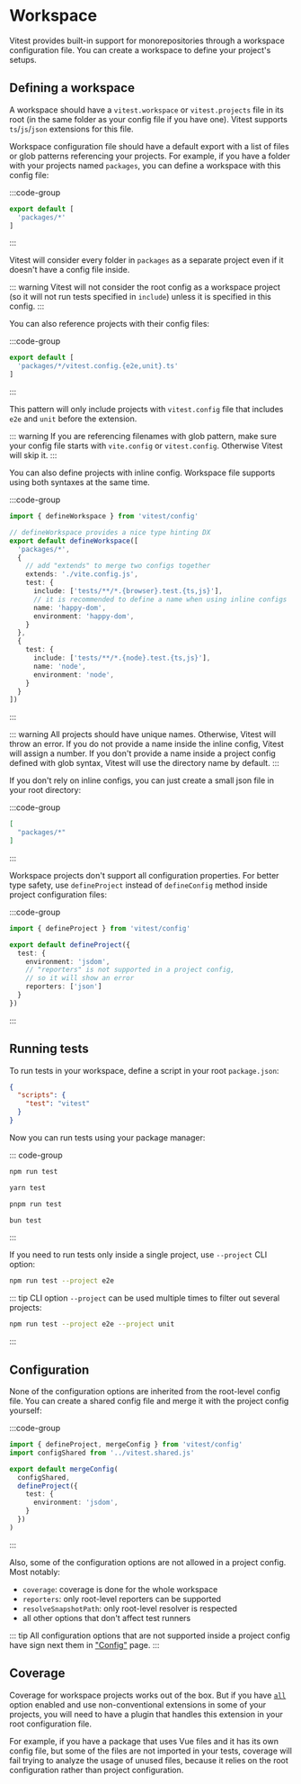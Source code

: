 # Workspace

Vitest provides built-in support for monorepositories through a workspace configuration file. You can create a workspace to define your project's setups.

## Defining a workspace

A workspace should have a `vitest.workspace` or `vitest.projects` file in its root (in the same folder as your config file if you have one). Vitest supports `ts`/`js`/`json` extensions for this file.

Workspace configuration file should have a default export with a list of files or glob patterns referencing your projects. For example, if you have a folder with your projects named `packages`, you can define a workspace with this config file:

:::code-group
```ts [vitest.workspace.ts]
export default [
  'packages/*'
]
```
:::

Vitest will consider every folder in `packages` as a separate project even if it doesn't have a config file inside.

::: warning
Vitest will not consider the root config as a workspace project (so it will not run tests specified in `include`) unless it is specified in this config.
:::

You can also reference projects with their config files:

:::code-group
```ts [vitest.workspace.ts]
export default [
  'packages/*/vitest.config.{e2e,unit}.ts'
]
```
:::

This pattern will only include projects with `vitest.config` file that includes `e2e` and `unit` before the extension.

::: warning
If you are referencing filenames with glob pattern, make sure your config file starts with `vite.config` or `vitest.config`. Otherwise Vitest will skip it.
:::

You can also define projects with inline config. Workspace file supports using both syntaxes at the same time.

:::code-group
```ts [vitest.workspace.ts]
import { defineWorkspace } from 'vitest/config'

// defineWorkspace provides a nice type hinting DX
export default defineWorkspace([
  'packages/*',
  {
    // add "extends" to merge two configs together
    extends: './vite.config.js',
    test: {
      include: ['tests/**/*.{browser}.test.{ts,js}'],
      // it is recommended to define a name when using inline configs
      name: 'happy-dom',
      environment: 'happy-dom',
    }
  },
  {
    test: {
      include: ['tests/**/*.{node}.test.{ts,js}'],
      name: 'node',
      environment: 'node',
    }
  }
])
```
:::

::: warning
All projects should have unique names. Otherwise, Vitest will throw an error. If you do not provide a name inside the inline config, Vitest will assign a number. If you don't provide a name inside a project config defined with glob syntax, Vitest will use the directory name by default.
:::

If you don't rely on inline configs, you can just create a small json file in your root directory:

:::code-group
```json [vitest.workspace.json]
[
  "packages/*"
]
```
:::

Workspace projects don't support all configuration properties. For better type safety, use `defineProject` instead of `defineConfig` method inside project configuration files:

:::code-group
```ts [packages/a/vitest.config.ts]
import { defineProject } from 'vitest/config'

export default defineProject({
  test: {
    environment: 'jsdom',
    // "reporters" is not supported in a project config,
    // so it will show an error
    reporters: ['json']
  }
})
```
:::

## Running tests

To run tests in your workspace, define a script in your root `package.json`:

```json
{
  "scripts": {
    "test": "vitest"
  }
}
```

Now you can run tests using your package manager:

::: code-group
```bash [npm]
npm run test
```
```bash [yarn]
yarn test
```
```bash [pnpm]
pnpm run test
```
```bash [bun]
bun test
```
:::

If you need to run tests only inside a single project, use `--project` CLI option:

```bash
npm run test --project e2e
```

::: tip
CLI option `--project` can be used multiple times to filter out several projects:

```bash
npm run test --project e2e --project unit
```
:::

## Configuration

None of the configuration options are inherited from the root-level config file. You can create a shared config file and merge it with the project config yourself:

:::code-group
```ts [packages/a/vitest.config.ts]
import { defineProject, mergeConfig } from 'vitest/config'
import configShared from '../vitest.shared.js'

export default mergeConfig(
  configShared,
  defineProject({
    test: {
      environment: 'jsdom',
    }
  })
)
```
:::

Also, some of the configuration options are not allowed in a project config. Most notably:

- `coverage`: coverage is done for the whole workspace
- `reporters`: only root-level reporters can be supported
- `resolveSnapshotPath`: only root-level resolver is respected
- all other options that don't affect test runners

::: tip
All configuration options that are not supported inside a project config have <NonProjectOption /> sign next them in ["Config"](/config/) page.
:::

## Coverage

Coverage for workspace projects works out of the box. But if you have [`all`](/config/#coverage-all) option enabled and use non-conventional extensions in some of your projects, you will need to have a plugin that handles this extension in your root configuration file.

For example, if you have a package that uses Vue files and it has its own config file, but some of the files are not imported in your tests, coverage will fail trying to analyze the usage of unused files, because it relies on the root configuration rather than project configuration.
